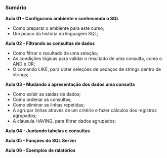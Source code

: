 ### Sumário

**Aula 01 - Configurano ambiente e conhecendo o SQL**

- Como preparar o ambiente para este curso;
- Um pouco da história da linguagem SQL;

**Aula 02 - Filtrando as consultas de dados**

- Como filtrar o resultado de uma seleção;
- As condições lógicas para validar o resultado de uma consulta, como o AND e OR;
- O comando LIKE, para obter seleções de pedaços de strings dentro de strings;

**Aula 03 - Mudando a apresentação dos dados uma consulta**

- Como exibir as saídas de dados;
- Como ordenar as consultas;
- Como eliminar as linhas repetidas;
- A agrupar linhas através de um critério e fazer cálculos dos registros agrupados;
- A cláusula HAVING, para filtrar dados agrupados;

**Aula 04 - Juntando tabelas e consultas**

**Aula 05 - Funções do SQL Server**

**Aula 06 - Exemplos de ralatórios**

